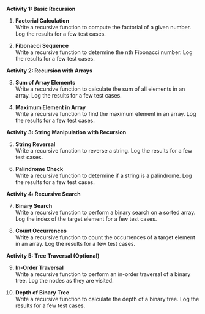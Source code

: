 **Activity 1: Basic Recursion**

1. **Factorial Calculation**  
   Write a recursive function to compute the factorial of a given number. Log the results for a few test cases.

2. **Fibonacci Sequence**  
   Write a recursive function to determine the nth Fibonacci number. Log the results for a few test cases.

**Activity 2: Recursion with Arrays**

3. **Sum of Array Elements**  
   Write a recursive function to calculate the sum of all elements in an array. Log the results for a few test cases.

4. **Maximum Element in Array**  
   Write a recursive function to find the maximum element in an array. Log the results for a few test cases.

**Activity 3: String Manipulation with Recursion**

5. **String Reversal**  
   Write a recursive function to reverse a string. Log the results for a few test cases.

6. **Palindrome Check**  
   Write a recursive function to determine if a string is a palindrome. Log the results for a few test cases.

**Activity 4: Recursive Search**

7. **Binary Search**  
   Write a recursive function to perform a binary search on a sorted array. Log the index of the target element for a few test cases.

8. **Count Occurrences**  
   Write a recursive function to count the occurrences of a target element in an array. Log the results for a few test cases.

**Activity 5: Tree Traversal (Optional)**

9. **In-Order Traversal**  
   Write a recursive function to perform an in-order traversal of a binary tree. Log the nodes as they are visited.

10. **Depth of Binary Tree**  
    Write a recursive function to calculate the depth of a binary tree. Log the results for a few test cases.